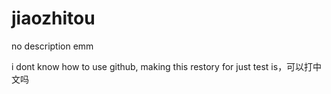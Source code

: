 # jiaozhitou
no description emm

i dont know how to use github, making this restory for just test is，可以打中文吗
